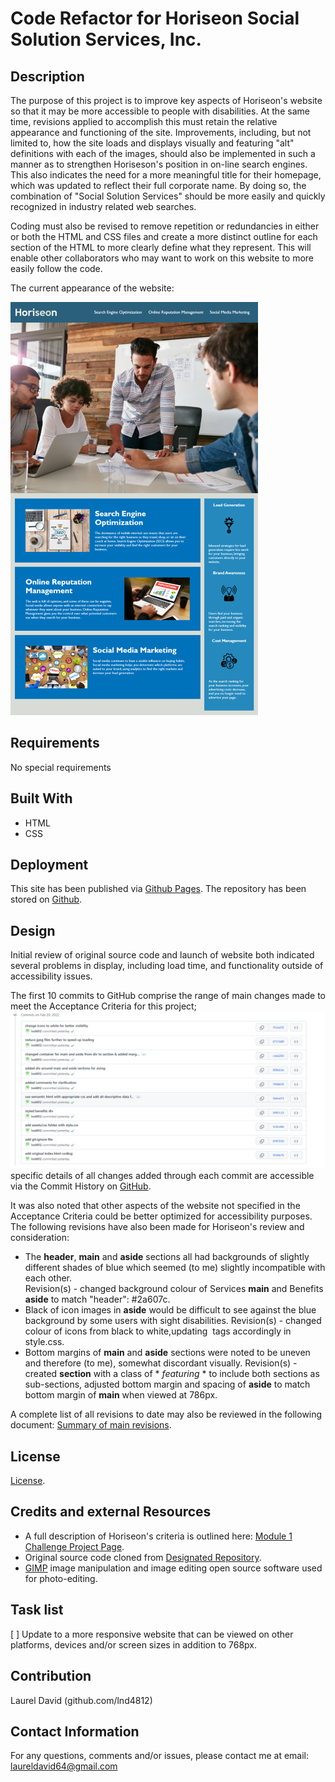 # Code Refactor for Horiseon Social Solution Services, Inc.


## Description
The purpose of this project is to improve key aspects of Horiseon's website so that it may be more accessible to people with disabilities.  At the same time, revisions applied to accomplish this must retain the relative appearance and functioning of the site.  Improvements, including, but not limited to, how the site loads and displays visually and featuring "alt" definitions with each of the images, should also be implemented in such a manner as to strengthen Horiseson's position in on-line search engines.  This also indicates the need for a more meaningful title for their homepage, which was updated to reflect their full corporate name.  By doing so, the combination of "Social Solution Services" should be more easily and quickly recognized in industry related web searches.

Coding must also be revised to remove repetition or redundancies in either or both the HTML and CSS files and create a more distinct outline for each section of the HTML to more clearly define what they represent.  This will enable other collaborators who may want to work on this website to more easily follow the code.

The current appearance of the website: 

![screenshot of website as originally coded](./assets/images/homework-demo.png)


## Requirements
No special requirements 


## Built With
-   HTML
-   CSS


## Deployment
This site has been published via [Github Pages](https://lnd4812.github.io/code-refactor-challenge/).
The repository has been stored on [Github](https://github.com/lnd4812/code-refactor-challenge.git).


## Design
Initial review of original source code and launch of website both indicated several problems in display, including load time, and functionality outside of accessibility issues.

The first 10 commits to GitHub comprise the range of main changes made to meet the Acceptance Criteria for this project; ![Key site design coding revisions and commits to GitHub](/assets/images/horiseon-main-design-commits-through-20-2-22.png) specific details of all changes added through each commit are accessible via the Commit History on [GitHub](https://github.com/lnd4812/code-refactor-challenge.git).

It was also noted that other aspects of the website not specified in the Acceptance Criteria could be better optimized for accessibility purposes.  The following revisions have also been made for Horiseon's review and consideration:
-   The **header**, **main** and **aside** sections all had backgrounds of slightly different shades of blue which seemed (to me) slightly incompatible with each other. <br>
    Revision(s) - changed background colour of Services **main** and Benefits **aside** to match "header": #2a607c.
-   Black of icon images in **aside** would be difficult to see against the blue background by some users with sight disabilities.
    Revision(s) - changed colour of icons from black to white,updating <img> tags accordingly in style.css.
-   Bottom margins of **main** and **aside** sections were noted to be uneven and therefore (to me), somewhat discordant visually.
    Revision(s) - created **section** with a class of * *featuring* * to include both sections as sub-sections, adjusted bottom margin and spacing of **aside** to match bottom margin of **main** when viewed at 786px.  

A complete list of all revisions to date may also be reviewed in the following document: [Summary of main revisions](./assets/Design-revisions-made).   


## License
[License](/LICENSE).


## Credits and external Resources
-   A full description of Horiseon's criteria is outlined here: [Module 1 Challenge Project Page](https://courses.bootcampspot.com/courses/1181/assignments/23346?module_item_id=458708).  
-   Original source code cloned from [Designated Repository](https://github.com/coding-boot-camp/urban-octo-telegram).  
-   [GIMP](https://www.gimp.org) image manipulation and image editing open source software used for photo-editing. 


## Task list
[ ] Update to a more responsive website that can be viewed on other platforms, devices and/or screen sizes in addition to 768px.


## Contribution
Laurel David (github.com/lnd4812)


## Contact Information
For any questions, comments and/or issues, please contact me at email: laureldavid64@gmail.com

